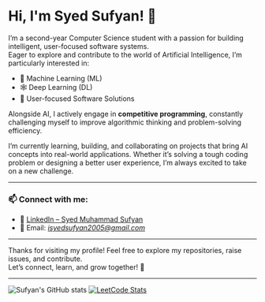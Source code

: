 # Hi, I'm Syed Sufyan! 👋

I’m a second-year Computer Science student with a passion for building intelligent, user-focused software systems.  
Eager to explore and contribute to the world of Artificial Intelligence, I’m particularly interested in:

- 🧠 Machine Learning (ML)
- 🕸️ Deep Learning (DL)
- 👥 User-focused Software Solutions

Alongside AI, I actively engage in **competitive programming**, constantly challenging myself to improve algorithmic thinking and problem-solving efficiency.

I’m currently learning, building, and collaborating on projects that bring AI concepts into real-world applications. Whether it’s solving a tough coding problem or designing a better user experience, I’m always excited to take on a new challenge.

---

### 📫 Connect with me:
- 💼 [LinkedIn – Syed Muhammad Sufyan](https://www.linkedin.com/in/syed-muhammad-sufyan-b02412368)
- 📧 Email: *isyedsufyan2005@gmail.com*

---

Thanks for visiting my profile! Feel free to explore my repositories, raise issues, and contribute.  
Let’s connect, learn, and grow together! 🚀

---

![Sufyan's GitHub stats](https://github-readme-stats.vercel.app/api?username=syedsufyan-coder&show_icons=true&theme=highcontrast)
[![LeetCode Stats](https://leetcard.jacoblin.cool/syed-sufyan?theme=dark&font=Baloo%202&ext=activity)](https://leetcode.com/syed-sufyan)
